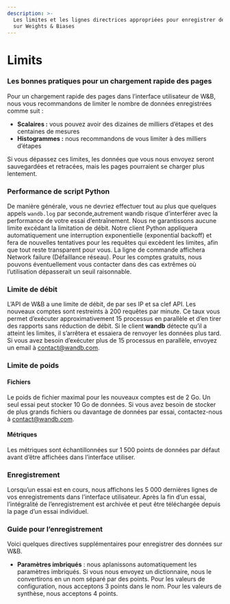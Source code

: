 ```yaml
---
description: >-
  Les limites et les lignes directrices appropriées pour enregistrer des données
  sur Weights & Biases
---
```


# Limits

### **Les bonnes pratiques pour un chargement rapide des pages**

Pour un chargement rapide des pages dans l’interface utilisateur de W&B, nous vous recommandons de limiter le nombre de données enregistrées comme suit :

* **Scalaires :** vous pouvez avoir des dizaines de milliers d’étapes et des centaines de mesures
* **Histogrammes :** nous recommandons de vous limiter à des milliers d’étapes

Si vous dépassez ces limites, les données que vous nous envoyez seront sauvegardées et retracées, mais les pages pourraient se charger plus lentement.

### **Performance de script Python**

De manière générale, vous ne devriez effectuer tout au plus que quelques appels `wandb.log` par seconde,autrement wandb risque d’interférer avec la performance de votre essai d’entraînement. Nous ne garantissons aucune limite excédant la limitation de débit. Notre client Python appliquera automatiquement une interruption exponentielle \(exponential backoff\) et fera de nouvelles tentatives pour les requêtes qui excèdent les limites, afin que tout reste transparent pour vous. La ligne de commande affichera Network failure \(Défaillance réseau\). Pour les comptes gratuits, nous pouvons éventuellement vous contacter dans des cas extrêmes où l’utilisation dépasserait un seuil raisonnable.

###  **Limite de débit**

L’API de W&B a une limite de débit, de par ses IP et sa clef API. Les nouveaux comptes sont restreints à 200 requêtes par minute. Ce taux vous permet d’exécuter approximativement 15 processus en parallèle et d’en tirer des rapports sans réduction de débit. Si le client **wandb** détecte qu’il a atteint les limites, il s’arrêtera et essaiera de renvoyer les données plus tard. Si vous avez besoin d’exécuter plus de 15 processus en parallèle, envoyez un email à [contact@wandb.com](mailto:contact@wandb.com).

###  **Limite de poids**

####  Fichiers

Le poids de fichier maximal pour les nouveaux comptes est de 2 Go. Un seul essai peut stocker 10 Go de données. Si vous avez besoin de stocker de plus grands fichiers ou davantage de données par essai, contactez-nous à [contact@wandb.com](mailto:contact@wandb.com).

#### **Métriques**

Les métriques sont échantillonnées sur 1 500 points de données par défaut avant d’être affichées dans l’interface utiliser.

### Enregistrement

Lorsqu’un essai est en cours, nous affichons les 5 000 dernières lignes de vos enregistrements dans l’interface utilisateur. Après la fin d’un essai, l’intégralité de l’enregistrement est archivée et peut être téléchargée depuis la page d’un essai individuel.

### **Guide pour l’enregistrement**

Voici quelques directives supplémentaires pour enregistrer des données sur W&B.

* **Paramètres imbriqués** : nous aplanissons automatiquement les paramètres imbriqués. Si vous nous envoyez un dictionnaire, nous le convertirons en un nom séparé par des points. Pour les valeurs de configuration, nous acceptons 3 points dans le nom. Pour les valeurs de synthèse, nous acceptons 4 points.

